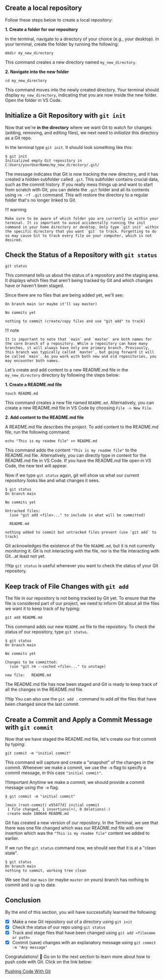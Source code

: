 ## Create a local repository

Follow these steps below to create a local repository:

**1. Create a folder for our repository**

In the terminal, navigate to a directory of your choice (e.g., your desktop). In your terminal, create the folder by running the following:

```shellscript
mkdir my_new_directory
```

This command creates a new directory named `my_new_directory`.

**2. Navigate into the new folder**

```shellscript
cd my_new_directory
```

This command moves into the newly created directory. Your terminal should display `my_new_directory`, indicating that you are now inside the new folder. Open the folder in VS Code.

## Initialize a Git Repository with `git init`

Now that we're **in the directory** where we want Git to watch for changes (adding, removing, and editing files), we next need to *initialize* this directory as a Git repo.

In the terminal type `git init`. It should look something like this:

```shellscript
$ git init
Initialized empty Git repository in C:Users/yourUserName/my_new_directory/.git/
```

The message indicates that Git is now tracking the new directory, and it has created a hidden subfolder called `.git`. This subfolder contains crucial data, such as the commit history. If you really mess things up and want to start from scratch with Git, you can delete the `.git` folder and all its contents using `rm -rf .git` command. This will restore the directory to a regular folder that's no longer linked to Git.

!!! warning

    Make sure to be aware of which folder you are currently in within your terminal. It is important to avoid accidentally running the init command in your home directory or desktop. Only type `git init` within the specific directory that you want `git` to track. Forgetting to do so may cause Git to track every file on your computer, which is not desired.

## Check the Status of a Repository with `git status`

```shellscript
git status
```

This command tells us about the status of a repository and the staging area. It displays which files that aren't being tracked by Git and which changes have or haven't been staged.

Since there are no files that are being added yet, we'll see:

```text
On branch main (or maybe it'll say master)

No commits yet

nothing to commit (create/copy files and use "git add" to track)
```

!!! note

    It is important to note that `main` and `master` are both names for the core branch of a repository. While a repository can have many branches, it will always have only one primary branch. Previously, this branch was typically called `master`, but going forward it will be called `main`. As you work with both new and old repositories, you may encounter both names.

Let's create and add content to a new README.md file in the `my_new_directory` directory by following the steps below:

**1. Create a README.md file**

```shellscript
touch README.md
```

This command creates a new file named `README.md`. Alternatively, you can create a new README.md file in VS Code by choosing `File -> New File`.

**2. Add content to the README.md file**

A README.md file describes the project. To add content to the README.md file, run the following command:

```shellscript
echo "This is my readme file" >> README.md
```

This command adds the content `"This is my readme file"` to the README.md file. Alternatively, you can directly type in content for the README.md file in VS Code. If you have the README.md file open in VS Code, the new text will appear.

Now if we type `git status` again, git will show us what our current repository looks like and what changes it sees.

```text
$ git status
On branch main

No commits yet

Untracked files:
  (use "git add <file>..." to include in what will be committed)

  README.md

nothing added to commit but untracked files present (use `git add` to track)
```

Git acknowledges the existence of the file `README.md`, but it is not currently monitoring it. Git is not interacting with the file, nor is the file interacting with Git...at least not yet.

!!!tip
    `git status` is useful whenever you want to check the status of your Git repository.

## Keep track of File Changes with `git add`

The file in our repository is not being tracked by Git yet. To ensure that the file is considered part of our project, we need to inform Git about all the files we want it to keep track of by typing:

```text
git add README.md
```

This command adds our new `README.md` file to the repository. To check the status of our repository, type `git status`.

```text
$ git status
On branch main

No commits yet

Changes to be committed:
  (use "git rm --cached <file>..." to unstage)

new file:   README.md
```

The README.md file has now been staged and Git is ready to keep track of all the changes in the README.md file.

!!!tip
    You can also use the `git add .` command to add *all* the files that have been changed since the last commit.

## Create a Commit and Apply a Commit Message with `git commit`

Now that we have staged the README.md file, let's create our first commit by typing:

```shellscript
git commit -m "initial commit"
```

This command will capture and create a "snapshot" of the changes in the commit. Whenever we make a commit, we use the `-m` flag to specify a commit message, in this case `"initial commit"`.

!!!important
    Anytime we make a commit, we should provide a commit message using the `-m` flag.

```text
$ git commit -m "initial commit"

[main (root-commit) e55477d] initial commit
 1 file changed, 1 insertions(+), 0 deletions(-)
 create mode 100644 README.md
```

Git has created a new version of our repository. In the Terminal, we see that there was one file changed which was our README.md file with one insertion which was the `"This is my readme file"` content we added to earlier.

If we run the `git status` command now, we should see that it is at a "clean state".

```text
$ git status
On branch main
nothing to commit, working tree clean
```

We see that our `main` (or maybe `master` on yours) branch has nothing to commit and is up to date.

## Conclusion

By the end of this section, you will have successfully learned the following:

- [x] Make a new Git repository out of a directory using `git init`
- [x] Check the status of our repo using `git status`
- [x] Track and stage files that have been changed using `git add <filename or path>`
- [x] Commit (save) changes with an explanatory message using `git commit -m "Any message"`

Congratulations! 🎉 Go on to the next section to learn more about how to push code with Git.
Click on the link below:

[Pushing Code With Git](Pushingcodewithgit.md)
